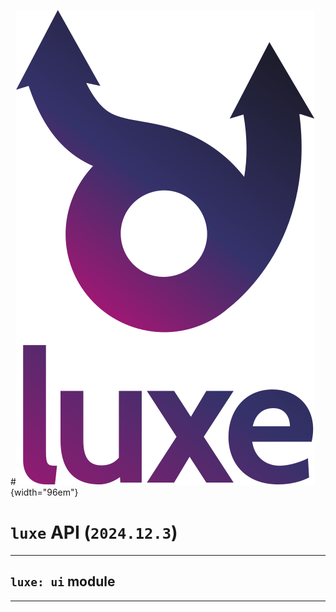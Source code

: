 #![](../../../images/luxe-dark.svg){width="96em"}

# `luxe` API (`2024.12.3`)  


---

## `luxe: ui` module


---

